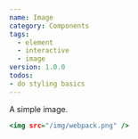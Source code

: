 ```yaml
---
name: Image
category: Components
tags:
  - element
  - interactive
  - image
version: 1.0.0
todos:
- do styling basics
---
```


A simple image.

```test.html
<img src="/img/webpack.png" />
```
